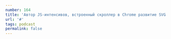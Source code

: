 ```yaml
---
number: 164
title: 'Автор JS-интенсивов, встроенный скроллер в Chrome развитие SVG и &amp; в CSS'
url: '#'
tags: podcast
permalink: false
---
```


